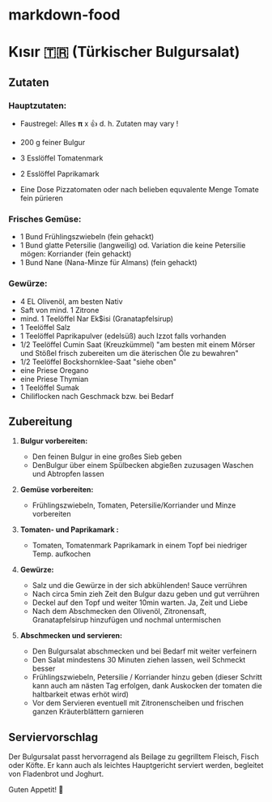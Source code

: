 # markdown-food

# Kısır 🇹🇷 (Türkischer Bulgursalat)

## Zutaten

### Hauptzutaten:

- Faustregel: Alles 𝛑 x 👍 d. h. Zutaten may vary !

- 200 g feiner Bulgur
- 3 Esslöffel Tomatenmark
- 2 Esslöffel Paprikamark
- Eine Dose Pizzatomaten oder nach belieben equvalente Menge Tomate fein pürieren

### Frisches Gemüse:

- 1 Bund Frühlingszwiebeln (fein gehackt)
- 1 Bund glatte Petersilie (langweilig) od. Variation die keine Petersilie mögen: Korriander (fein gehackt)
- 1 Bund Nane (Nana-Minze für Almans) (fein gehackt)

### Gewürze:

- 4 EL Olivenöl, am besten Nativ
- Saft von mind. 1 Zitrone
- mind. 1 Teelöffel Nar Ek$isi (Granatapfelsirup)
- 1 Teelöffel Salz
- 1 Teelöffel Paprikapulver (edelsüß) auch Izzot falls vorhanden
- 1/2 Teelöffel Cumin Saat (Kreuzkümmel) "am besten mit einem Mörser und Stößel frisch zubereiten um die äterischen Öle zu bewahren"
- 1/2 Teelöffel Bockshornklee-Saat "siehe oben"
- eine Priese Oregano
- eine Priese Thymian
- 1 Teelöffel Sumak
- Chiliflocken nach Geschmack bzw. bei Bedarf

## Zubereitung

1. **Bulgur vorbereiten:**

   - Den feinen Bulgur in eine großes Sieb geben
   - DenBulgur über einem Spülbecken abgießen zuzusagen Waschen und Abtropfen lassen

2. **Gemüse vorbereiten:**

   - Frühlingszwiebeln, Tomaten, Petersilie/Korriander und Minze vorbereiten

3. **Tomaten- und Paprikamark :**

   - Tomaten, Tomatenmark Paprikamark in einem Topf bei niedriger Temp. aufkochen

4. **Gewürze:**

   - Salz und die Gewürze in der sich abkühlenden! Sauce verrühren
   - Nach circa 5min zieh Zeit den Bulgur dazu geben und gut verrühren
   - Deckel auf den Topf und weiter 10min warten. Ja, Zeit und Liebe
   - Nach dem Abschmecken den Olivenöl, Zitronensaft, Granatapfelsirup hinzufügen und nochmal untermischen

5. **Abschmecken und servieren:**
   - Den Bulgursalat abschmecken und bei Bedarf mit weiter verfeinern
   - Den Salat mindestens 30 Minuten ziehen lassen, weil Schmeckt besser
   - Frühlingszwiebeln, Petersilie / Korriander hinzu geben (dieser Schritt kann auch am nästen Tag erfolgen, dank Auskocken der tomaten die haltbarkeit etwas erhöt wird)
   - Vor dem Servieren eventuell mit Zitronenscheiben und frischen ganzen Kräuterblättern garnieren

## Serviervorschlag

Der Bulgursalat passt hervorragend als Beilage zu gegrilltem Fleisch, Fisch oder Köfte. Er kann auch als leichtes Hauptgericht serviert werden, begleitet von Fladenbrot und Joghurt.

Guten Appetit! 🥗
